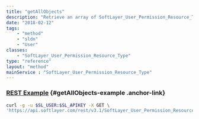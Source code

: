 ```yaml
---
title: "getAllObjects"
description: "Retrieve an array of SoftLayer_User_Permission_Resource_Type objects. "
date: "2018-02-12"
tags:
    - "method"
    - "sldn"
    - "User"
classes:
    - "SoftLayer_User_Permission_Resource_Type"
type: "reference"
layout: "method"
mainService : "SoftLayer_User_Permission_Resource_Type"
---
```


### [REST Example](#getAllObjects-example) <a href="/article/rest/"><i class="fas fa-question"></i></a> {#getAllObjects-example .anchor-link} 
```bash
curl -g -u $SL_USER:$SL_APIKEY -X GET \
'https://api.softlayer.com/rest/v3.1/SoftLayer_User_Permission_Resource_Type/getAllObjects'
```
